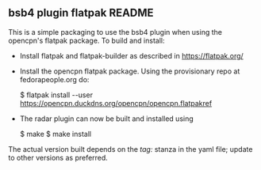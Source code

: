 bsb4 plugin flatpak README
--------------------------

This is a simple packaging to use the bsb4 plugin when using the opencpn's
flatpak package. To build and install:

  - Install flatpak and flatpak-builder as described in https://flatpak.org/
  - Install the opencpn flatpak package. Using the provisionary repo at
    fedorapeople.org do:

      $ flatpak install --user \
          https://opencpn.duckdns.org/opencpn/opencpn.flatpakref

  - The radar plugin can now be built and installed using

      $ make
      $ make install

The actual version built depends on the *tag:* stanza in the yaml file;
update to other versions as preferred.
